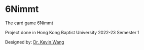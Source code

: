 # 6Nimmt
The card game 6Nimmt

Project done in Hong Kong Baptist University 2022-23 Semester 1

Designed by: [Dr. Kevin Wang](mailto:kevinw@comp.hkbu.edu.hk)
